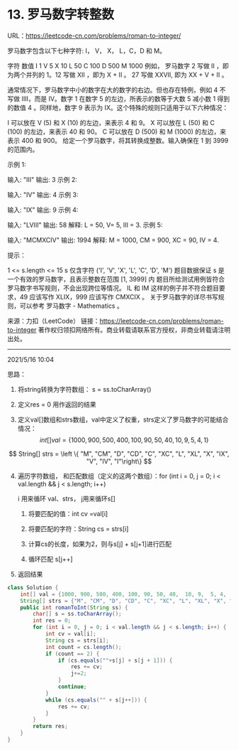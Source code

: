 # 13. 罗马数字转整数

URL：https://leetcode-cn.com/problems/roman-to-integer/

罗马数字包含以下七种字符: I， V， X， L，C，D 和 M。

字符          数值
I             1
V             5
X             10
L             50
C             100
D             500
M             1000
例如， 罗马数字 2 写做 II ，即为两个并列的 1。12 写做 XII ，即为 X + II 。 27 写做  XXVII, 即为 XX + V + II 。

通常情况下，罗马数字中小的数字在大的数字的右边。但也存在特例，例如 4 不写做 IIII，而是 IV。数字 1 在数字 5 的左边，所表示的数等于大数 5 减小数 1 得到的数值 4 。同样地，数字 9 表示为 IX。这个特殊的规则只适用于以下六种情况：

I 可以放在 V (5) 和 X (10) 的左边，来表示 4 和 9。
X 可以放在 L (50) 和 C (100) 的左边，来表示 40 和 90。 
C 可以放在 D (500) 和 M (1000) 的左边，来表示 400 和 900。
给定一个罗马数字，将其转换成整数。输入确保在 1 到 3999 的范围内。

 

示例 1:

输入: "III"
输出: 3
示例 2:

输入: "IV"
输出: 4
示例 3:

输入: "IX"
输出: 9
示例 4:

输入: "LVIII"
输出: 58
解释: L = 50, V= 5, III = 3.
示例 5:

输入: "MCMXCIV"
输出: 1994
解释: M = 1000, CM = 900, XC = 90, IV = 4.


提示：

1 <= s.length <= 15
s 仅含字符 ('I', 'V', 'X', 'L', 'C', 'D', 'M')
题目数据保证 s 是一个有效的罗马数字，且表示整数在范围 [1, 3999] 内
题目所给测试用例皆符合罗马数字书写规则，不会出现跨位等情况。
IL 和 IM 这样的例子并不符合题目要求，49 应该写作 XLIX，999 应该写作 CMXCIX 。
关于罗马数字的详尽书写规则，可以参考 罗马数字 - Mathematics 。

来源：力扣（LeetCode）
链接：https://leetcode-cn.com/problems/roman-to-integer
著作权归领扣网络所有。商业转载请联系官方授权，非商业转载请注明出处。

---

2021/5/16 10:04

思路：

1. 将string转换为字符数组： s = ss.toCharArray()

2. 定义res = 0 用作返回的结果

3. 定义val[]数组和strs数组，val中定义了权重，strs定义了罗马数字的可能结合情况：
   $$
   int[] val = \left\{1000, 900, 500, 400, 100, 90, 50, 40,  10, 9,  5, 4,  1 \right\}
   $$

$$
String[] strs = \left \{ "M", "CM", "D", "CD", "C", "XC", "L", "XL", "X", "IX", "V", "IV", "I"\right\}
$$

4. 遍历字符数组， 和匹配数组（定义的这两个数组）：for (int i = 0, j = 0; i < val.length && j < s.length; i++)

   i 用来循环 val、strs， j用来循环s[]

   1. 将要匹配的值：int cv =val[i] 
   2. 将要匹配的字符：String cs = strs[i]

   3. 计算cs的长度，如果为2，则与s[j] + s[j+1]进行匹配
   4. 循环匹配 s[j++]

5. 返回结果

```java
class Solution {
    int[] val = {1000, 900, 500, 400, 100, 90, 50, 40,  10, 9,  5, 4,  1};
    String[] strs = {"M", "CM", "D", "CD", "C", "XC", "L", "XL", "X", "IX", "V", "IV", "I"};
    public int romanToInt(String ss) {
        char[] s = ss.toCharArray();
        int res = 0;
        for (int i = 0, j = 0; i < val.length && j < s.length; i++) {
            int cv = val[i];
            String cs = strs[i];
            int count = cs.length();
            if (count == 2) {
                if (cs.equals(""+s[j] + s[j + 1])) {
                    res += cv;
                    j+=2;
                }
                continue;
            } 
            while (cs.equals("" + s[j++])) {
                res += cv;
            }
        }
        return res;
    }
}
```

